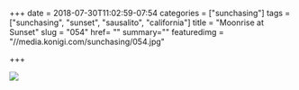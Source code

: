 +++
date = 2018-07-30T11:02:59-07:54
categories = ["sunchasing"]
tags = ["sunchasing", "sunset", "sausalito", "california"]
title = "Moonrise at Sunset"
slug = "054"
href= ""
summary=""
featuredimg = "//media.konigi.com/sunchasing/054.jpg"

+++

<img src="//media.konigi.com/sunchasing/054.jpg" />